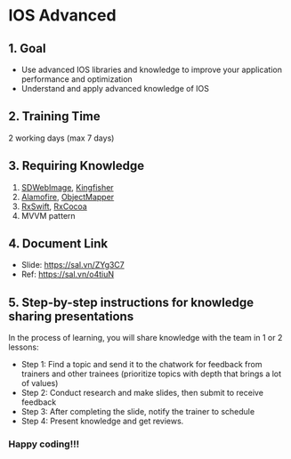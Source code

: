 # IOS Advanced

## 1. Goal
- Use advanced IOS libraries and knowledge to improve your application performance and optimization
- Understand and apply advanced knowledge of IOS

## 2. Training Time
2 working days (max 7 days)

## 3. Requiring Knowledge
1. [SDWebImage](https://sal.vn/tzLnWJ), [Kingfisher](https://sal.vn/QvXZ6A)
2. [Alamofire](https://sal.vn/dhcPKg), [ObjectMapper](https://sal.vn/CcktQ8)
3. [RxSwift](https://sal.vn/gHaiVj), [RxCocoa](https://sal.vn/ooB9Sg) 
4. MVVM pattern
     
## 4. Document Link
* Slide: https://sal.vn/ZYg3C7
* Ref: https://sal.vn/o4tiuN

## 5. Step-by-step instructions for knowledge sharing presentations
 In the process of learning, you will share knowledge with the team in 1 or 2 lessons: 
* Step 1: Find a topic and send it to the chatwork for feedback from trainers and other trainees (prioritize topics with depth that brings a lot of values) 
* Step 2: Conduct research and make slides, then submit to receive feedback 
* Step 3: After completing the slide, notify the trainer to schedule 
* Step 4: Present knowledge and get reviews.

 ### Happy coding!!!
